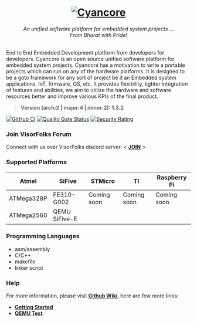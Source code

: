 <h1>
  <div align="center">
    <a href="https://github.com/VisorFolks/cyancore">
      <img align="top" src="https://github.com/VisorFolks/vf_artifacts/blob/stable/cyancore/icons/Cyancore%20Git.png"
           alt="Cyancore"/>
    </a>
  </div>
</h1>
<body>
  <div align="center">
    <i>An unified software platform for embedded system projects ...</i><br>
    <i>From Bharat with Pride!</i><br><br>
  </div>
</body>

End to End Embedded Development platform from developers for developers. Cyancore is an open source unified software platform for embedded system projects.
Cyancore has a motivation to write a portable projects which can run on any of the hardware platforms. It is designed to be a goto framework 
for any sort of project be it an Embedded system applications, IoT, firmware, OS, etc. It provides flexibility, tighter integration of features 
and abilities, we aim to utilize the hardware and software resources better and improve various KPIs of the final product.

> **Version (arch:2 | major:4 | minor:2): 1.3.2**

[![GitHub CI](https://github.com/VisorFolks/cyancore/actions/workflows/github_ci.yml/badge.svg)](https://github.com/VisorFolks/cyancore/actions/workflows/github_ci.yml)
[![Quality Gate Status](https://sonarcloud.io/api/project_badges/measure?project=VisorFolks_cyancore&metric=alert_status)](https://sonarcloud.io/summary/new_code?id=VisorFolks_cyancore)
[![Security Rating](https://sonarcloud.io/api/project_badges/measure?project=VisorFolks_cyancore&metric=security_rating)](https://sonarcloud.io/summary/new_code?id=VisorFolks_cyancore)

### Join VisorFolks Forum
Connect with us over VisorFolks discord server: < [**JOIN**](https://discord.gg/gxUQr77MT2) >

### Supported Platforms

| Atmel      | SiFive        | STMicro     | TI          | Raspberry Pi |
| ---------- | ------------- | ----------- | ----------- | -------------|
| ATMega328P | FE310-G002    | Coming soon | Coming soon | Coming soon  |
| ATMega2560 | QEMU SiFive-E |             |             |              |

### Programming Languages
* asm/assembly
* C/C++
* makefile
* linker script

### Help
For more information, please visit [**Github Wiki**](https://github.com/VisorFolks/cyancore/wiki/), here are few more links:
- [**Getting Started**](https://github.com/VisorFolks/cyancore/wiki/Getting-Started)
- [**QEMU Test**](https://github.com/VisorFolks/cyancore/wiki/qemu-test)
